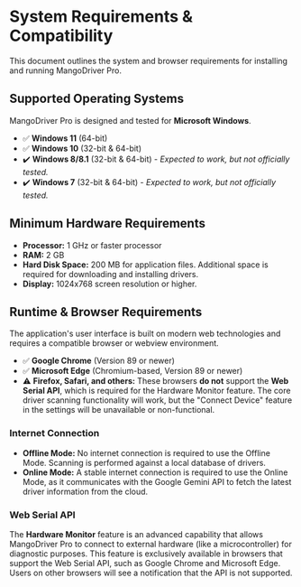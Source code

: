 
# System Requirements & Compatibility

This document outlines the system and browser requirements for installing and running MangoDriver Pro.

## Supported Operating Systems

MangoDriver Pro is designed and tested for **Microsoft Windows**.

-   :white_check_mark: **Windows 11** (64-bit)
-   :white_check_mark: **Windows 10** (32-bit & 64-bit)
-   :heavy_check_mark: **Windows 8/8.1** (32-bit & 64-bit) - *Expected to work, but not officially tested.*
-   :heavy_check_mark: **Windows 7** (32-bit & 64-bit) - *Expected to work, but not officially tested.*

## Minimum Hardware Requirements

-   **Processor:** 1 GHz or faster processor
-   **RAM:** 2 GB
-   **Hard Disk Space:** 200 MB for application files. Additional space is required for downloading and installing drivers.
-   **Display:** 1024x768 screen resolution or higher.

## Runtime & Browser Requirements

The application's user interface is built on modern web technologies and requires a compatible browser or webview environment.

-   :white_check_mark: **Google Chrome** (Version 89 or newer)
-   :white_check_mark: **Microsoft Edge** (Chromium-based, Version 89 or newer)
-   :warning: **Firefox, Safari, and others:** These browsers **do not** support the **Web Serial API**, which is required for the Hardware Monitor feature. The core driver scanning functionality will work, but the "Connect Device" feature in the settings will be unavailable or non-functional.

### Internet Connection

-   **Offline Mode:** No internet connection is required to use the Offline Mode. Scanning is performed against a local database of drivers.
-   **Online Mode:** A stable internet connection is required to use the Online Mode, as it communicates with the Google Gemini API to fetch the latest driver information from the cloud.

### Web Serial API

The **Hardware Monitor** feature is an advanced capability that allows MangoDriver Pro to connect to external hardware (like a microcontroller) for diagnostic purposes. This feature is exclusively available in browsers that support the Web Serial API, such as Google Chrome and Microsoft Edge. Users on other browsers will see a notification that the API is not supported.

